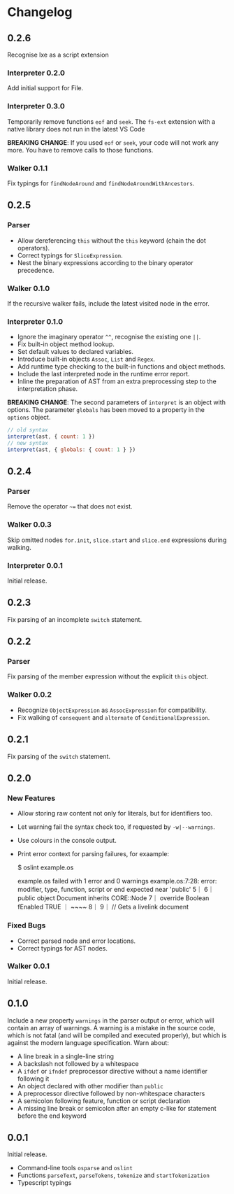 # Changelog

## 0.2.6

Recognise lxe as a script extension

### Interpreter 0.2.0

Add initial support for File.

### Interpreter 0.3.0

Temporarily remove functions `eof` and `seek`. The `fs-ext` extension with a native library does not run in the latest VS Code

**BREAKING CHANGE**: If you used `eof` or `seek`, your code will not work any more. You have to remove calls to those functions.

### Walker 0.1.1

Fix typings for `findNodeAround` and `findNodeAroundWithAncestors`.

## 0.2.5

### Parser

* Allow dereferencing `this` without the `this` keyword (chain the dot operators).
* Correct typings for `SliceExpression`.
* Nest the binary expressions according to the binary operator precedence.

### Walker 0.1.0

If the recursive walker fails, include the latest visited node in the error.

### Interpreter 0.1.0

* Ignore the imaginary operator `^^`, recognise the existing one `||`.
* Fix built-in object method lookup.
* Set default values to declared variables.
* Introduce built-in objects `Assoc`, `List` and `Regex`.
* Add runtime type checking to the built-in functions and object methods.
* Include the last interpreted node in the runtime error report.
* Inline the preparation of AST from an extra preprocessing step to the interpretation phase.

**BREAKING CHANGE**: The second parameters of `interpret` is an object with options. The parameter `globals` has been moved to a property in the `options` object.

```js
// old syntax
interpret(ast, { count: 1 })
// new syntax
interpret(ast, { globals: { count: 1 } })
```

## 0.2.4

### Parser

Remove the operator `~=` that does not exist.

### Walker 0.0.3

Skip omitted nodes `for.init`, `slice.start` and `slice.end` expressions during walking.

### Interpreter 0.0.1

Initial release.

## 0.2.3

Fix parsing of an incomplete `switch` statement.

## 0.2.2

### Parser

Fix parsing of the member expression without the explicit `this` object.

### Walker 0.0.2

* Recognize `ObjectExpression` as `AssocExpression` for compatibility.
* Fix walking of `consequent` and `alternate` of `ConditionalExpression`.

## 0.2.1

Fix parsing of the `switch` statement.

## 0.2.0

### New Features

* Allow storing raw content not only for literals, but for identifiers too.
* Let warning fail the syntax check too, if requested by `-w|--warnings`.
* Use colours in the console output.
* Print error context for parsing failures, for exaample:

    $ oslint example.os

    example.os failed with 1 error and 0 warnings
    example.os:7:28: error: modifier, type, function, script or end expected near 'public'
     5｜
     6｜ public object Document inherits CORE::Node
     7｜  override Boolean fEnabled TRUE
      ｜                            ~~~~
     8｜
     9｜  // Gets a livelink document

### Fixed Bugs

* Correct parsed node and error locations.
* Correct typings for AST nodes.

### Walker 0.0.1

Initial release.

## 0.1.0

Include a new property `warnings` in the parser output or error, which will contain an array of warnings. A warning is a mistake in the source code, which is not fatal (and will be compiled and executed properly), but which is against the modern language specification. Warn  about:

* A line break in a single-line string
* A backslash not followed by a whitespace
* A `ifdef` or `ifndef` preprocessor directive without a name identifier following it
* An object declared with other modifier than `public`
* A preprocessor directive followed by non-whitespace characters
* A semicolon following feature, function or script declaration
* A missing line break or semicolon after an empty c-like for statement before the end keyword

## 0.0.1

Initial release.

* Command-line tools `osparse` and `oslint`
* Functions `parseText`, `parseTokens`, `tokenize` and `startTokenization`
* Typescript typings

